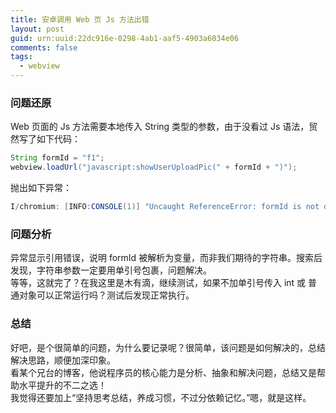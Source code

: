 ```yaml
---
title: 安卓调用 Web 页 Js 方法出错
layout: post
guid: urn:uuid:22dc916e-0298-4ab1-aaf5-4903a6034e06
comments: false
tags:
  - webview
---
```



### 问题还原
Web 页面的 Js 方法需要本地传入 String 类型的参数，由于没看过 Js 语法，贸然写了如下代码：  

```java
String formId = "f1";
webview.loadUrl("javascript:showUserUploadPic(" + formId + ")");
```

抛出如下异常：

```java
I/chromium: [INFO:CONSOLE(1)] "Uncaught ReferenceError: formId is not defined"
```

### 问题分析
异常显示引用错误，说明 formId 被解析为变量，而非我们期待的字符串。搜索后发现，字符串参数一定要用单引号包裹，问题解决。  
等等，这就完了？在我这里是木有滴，继续测试，如果不加单引号传入 int 或 普通对象可以正常运行吗？测试后发现正常执行。

### 总结
好吧，是个很简单的问题，为什么要记录呢？很简单，该问题是如何解决的，总结解决思路，顺便加深印象。  
看某个兄台的博客，他说程序员的核心能力是分析、抽象和解决问题，总结又是帮助水平提升的不二之选！  
我觉得还要加上“坚持思考总结，养成习惯，不过分依赖记忆。”嗯，就是这样。
